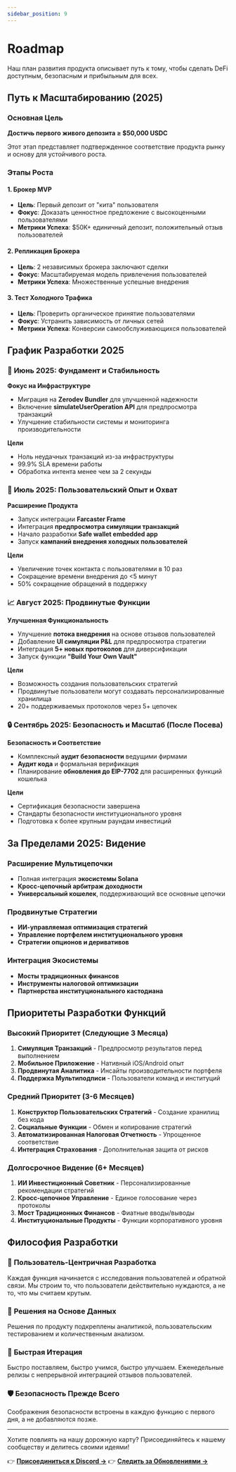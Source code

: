 ```yaml
---
sidebar_position: 9
---
```


# Roadmap

Наш план развития продукта описывает путь к тому, чтобы сделать DeFi доступным, безопасным и
прибыльным для всех.

## Путь к Масштабированию (2025)

### Основная Цель

**Достичь первого живого депозита ≥ $50,000 USDC**

Этот этап представляет подтвержденное соответствие продукта рынку и основу для устойчивого роста.

### Этапы Роста

#### 1. **Брокер MVP**

- **Цель**: Первый депозит от "кита" пользователя
- **Фокус**: Доказать ценностное предложение с высокоценными пользователями
- **Метрики Успеха**: $50K+ единичный депозит, положительный отзыв пользователей

#### 2. **Репликация Брокера**

- **Цель**: 2 независимых брокера заключают сделки
- **Фокус**: Масштабируемая модель привлечения пользователей
- **Метрики Успеха**: Множественные успешные внедрения

#### 3. **Тест Холодного Трафика**

- **Цель**: Проверить органическое принятие пользователями
- **Фокус**: Устранить зависимость от личных сетей
- **Метрики Успеха**: Конверсии самообслуживающихся пользователей

## График Разработки 2025

### 🔧 **Июнь 2025: Фундамент и Стабильность**

**Фокус на Инфраструктуре**

- Миграция на **Zerodev Bundler** для улучшенной надежности
- Включение **simulateUserOperation API** для предпросмотра транзакций
- Улучшение стабильности системы и мониторинга производительности

**Цели**

- Ноль неудачных транзакций из-за инфраструктуры
- 99.9% SLA времени работы
- Обработка интента менее чем за 2 секунды

### 🚀 **Июль 2025: Пользовательский Опыт и Охват**

**Расширение Продукта**

- Запуск интеграции **Farcaster Frame**
- Интеграция **предпросмотра симуляции транзакций**
- Начало разработки **Safe wallet embedded app**
- Запуск **кампаний внедрения холодных пользователей**

**Цели**

- Увеличение точек контакта с пользователями в 10 раз
- Сокращение времени внедрения до &lt;5 минут
- 50% сокращение обращений в поддержку

### 📈 **Август 2025: Продвинутые Функции**

**Улучшенная Функциональность**

- Улучшение **потока внедрения** на основе отзывов пользователей
- Добавление **UI симуляции P&L** для предпросмотра стратегии
- Интеграция **5+ новых протоколов** для диверсификации
- Запуск функции **"Build Your Own Vault"**

**Цели**

- Возможность создания пользовательских стратегий
- Продвинутые пользователи могут создавать персонализированные хранилища
- 20+ поддерживаемых протоколов через 5+ цепочек

### 🔒 **Сентябрь 2025: Безопасность и Масштаб (После Посева)**

**Безопасность и Соответствие**

- Комплексный **аудит безопасности** ведущими фирмами
- **Аудит кода** и формальная верификация
- Планирование **обновления до EIP-7702** для расширенных функций кошелька

**Цели**

- Сертификация безопасности завершена
- Стандарты безопасности институционального уровня
- Подготовка к более крупным раундам инвестиций

## За Пределами 2025: Видение

### Расширение Мультицепочки

- Полная интеграция **экосистемы Solana**
- **Кросс-цепочный арбитраж доходности**
- **Универсальный кошелек**, поддерживающий все основные цепочки

### Продвинутые Стратегии

- **ИИ-управляемая оптимизация стратегий**
- **Управление портфелем институционального уровня**
- **Стратегии опционов и деривативов**

### Интеграция Экосистемы

- **Мосты традиционных финансов**
- **Инструменты налоговой оптимизации**
- **Партнерства институционального кастодиана**

## Приоритеты Разработки Функций

### Высокий Приоритет (Следующие 3 Месяца)

1. **Симуляция Транзакций** - Предпросмотр результатов перед выполнением
2. **Мобильное Приложение** - Нативный iOS/Android опыт
3. **Продвинутая Аналитика** - Инсайты производительности портфеля
4. **Поддержка Мультиподписи** - Пользователи команд и институций

### Средний Приоритет (3-6 Месяцев)

1. **Конструктор Пользовательских Стратегий** - Создание хранилищ без кода
2. **Социальные Функции** - Обмен и копирование стратегий
3. **Автоматизированная Налоговая Отчетность** - Упрощенное соответствие
4. **Интеграция Страхования** - Дополнительная защита от рисков

### Долгосрочное Видение (6+ Месяцев)

1. **ИИ Инвестиционный Советник** - Персонализированные рекомендации стратегий
2. **Кросс-цепочное Управление** - Единое голосование через протоколы
3. **Мост Традиционных Финансов** - Фиатные вводы/выводы
4. **Институциональные Продукты** - Функции корпоративного уровня

## Философия Разработки

### 🎯 **Пользователь-Центричная Разработка**

Каждая функция начинается с исследования пользователей и обратной связи. Мы строим то, что
пользователи действительно нуждаются, а не то, что мы считаем крутым.

### 🔬 **Решения на Основе Данных**

Решения по продукту подкреплены аналитикой, пользовательским тестированием и количественным
анализом.

### 🚀 **Быстрая Итерация**

Быстро поставляем, быстро учимся, быстро улучшаем. Еженедельные релизы с непрерывной интеграцией
отзывов пользователей.

### 🛡️ **Безопасность Прежде Всего**

Соображения безопасности встроены в каждую функцию с первого дня, а не добавляются позже.

---

Хотите повлиять на нашу дорожную карту? Присоединяйтесь к нашему сообществу и делитесь своими
идеями!

👉 **[Присоединиться к Discord →](https://discord.gg/zap-pilot)** 👉
**[Следить за Обновлениями →](https://twitter.com/zappilot)**
